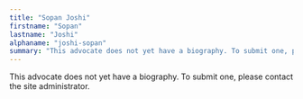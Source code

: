 ```yaml
---
title: "Sopan Joshi"
firstname: "Sopan"
lastname: "Joshi"
alphaname: "joshi-sopan"
summary: "This advocate does not yet have a biography. To submit one, please contact the site administrator."
---
```

This advocate does not yet have a biography. To submit one, please contact the site administrator.

